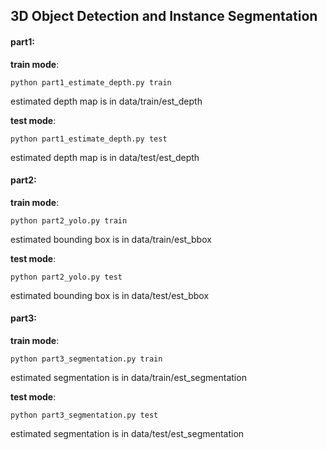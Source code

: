 ## 3D Object Detection and Instance Segmentation

#### part1:

**train mode**:

 `python part1_estimate_depth.py train `

estimated depth map is in data/train/est_depth

**test mode**: 

`python part1_estimate_depth.py test `

estimated depth map is in data/test/est_depth

#### part2:

**train mode**: 

`python part2_yolo.py train `

estimated bounding box is in data/train/est_bbox

**test mode**: 

`python part2_yolo.py test `

estimated bounding box is in data/test/est_bbox

#### part3:

**train mode**: 

`python part3_segmentation.py train `

estimated segmentation is in data/train/est_segmentation 

**test mode**: 

`python part3_segmentation.py test `

estimated segmentation is in data/test/est_segmentation

